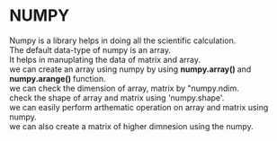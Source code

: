 # NUMPY
<p> Numpy is a library helps in doing all the scientific calculation. <br/>
The default data-type of numpy is an array. <br/>
It helps in manuplating the data of matrix and array.</br>
we can create an array using numpy by using <strong> numpy.array() </strong> and <strong> numpy.arange() </strong> function. </br>
we can check the dimension of array, matrix by "numpy.ndim. </br>
check the shape of array and matrix using 'numpy.shape'. </br>
we can easily perform arthematic operation on array and matrix using numpy. </br>
we can also create a matrix of higher dimnesion using the numpy. </br>
</p>
